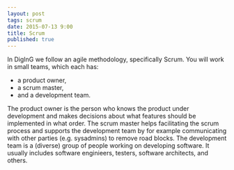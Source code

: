 ```yaml
---
layout: post
tags: scrum
date: 2015-07-13 9:00
title: Scrum
published: true
---
```


In DigInG we follow an agile methodology, specifically Scrum. You will work in small teams, which each has:

- a product owner, 
- a scrum master, 
- and a development team. 

The product owner is the person who knows the product under development and makes decisions about what features should be implemented in what order. The scrum master helps facilitating the scrum process and supports the development team by for example communicating with other parties (e.g. sysadmins) to remove road blocks. The development team is a (diverse) group of people working on developing software.  It usually includes software enginieers, testers, software architects, and others. 
